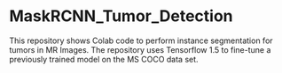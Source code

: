 # MaskRCNN_Tumor_Detection
This repository shows Colab code to perform instance segmentation for tumors in MR Images.
The repository uses Tensorflow 1.5 to fine-tune a previously trained model on the MS COCO data set.
